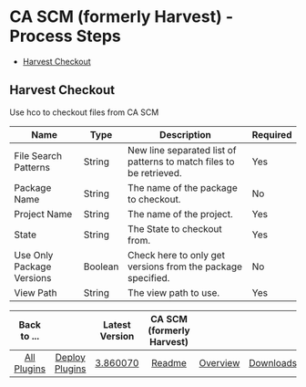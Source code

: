 # CA SCM (formerly Harvest) - Process Steps

* [Harvest Checkout](#harvest_checkout)


## Harvest Checkout

Use hco to checkout files from CA SCM


| Name | Type | Description                                                                                                          | Required |
| ---- | ---- | -------------------------------------------------------------------------------------------------------------------- | -------- |
| File Search Patterns | String | New line separated list of patterns to match files to be retrieved. | Yes |
| Package Name | String | The name of the package to checkout. | No |
| Project Name | String | The name of the project. | Yes |
| State | String | The State to checkout from. | Yes |
| Use Only Package Versions | Boolean | Check here to only get versions from the package specified. | No |
| View Path | String | The view path to use. | Yes |



|Back to ...||Latest Version|CA SCM (formerly Harvest) |||
| :---: | :---: | :---: | :---: | :---: | :---: |
|[All Plugins](../../index.md)|[Deploy Plugins](../README.md)|[3.860070](https://raw.githubusercontent.com/UrbanCode/IBM-UCD-PLUGINS/main/files/air-plugin-CASCM/air-plugin-CASCM-3.860070.zip)|[Readme](README.md)|[Overview](overview.md)|[Downloads](downloads.md)|

